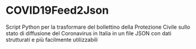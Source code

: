 # COVID19Feed2Json
Script Python per la trasformare del bollettino della Protezione Civile sullo stato di diffusione del Coronavirus in Italia in un file JSON con dati strutturati e più facilmente utilizzabili
